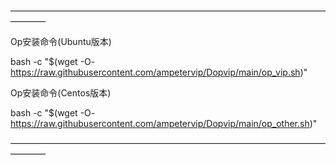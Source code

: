 
————————————————————————————————————————

Op安装命令(Ubuntu版本)

bash -c "$(wget -O- https://raw.githubusercontent.com/ampetervip/Dopvip/main/op_vip.sh)"

Op安装命令(Centos版本)

bash -c "$(wget -O- https://raw.githubusercontent.com/ampetervip/Dopvip/main/op_other.sh)"

————————————————————————————————————————

